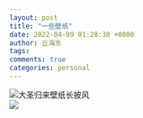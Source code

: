 ```yaml
---
layout: post
title: "一些壁纸"
date: 2022-04-09 01:28:38 +0800
author: 丘海东 
tags: 
comments: true
categories: personal
---
```

![大圣归来壁纸长披风](http://r.photo.store.qq.com/psc?/V53xBhKC4JFvE03uTNAL1QWxNF14kYiO/TmEUgtj9EK6.7V8ajmQrEC6whEX7TVicixeGt78nCvgiAHJmjRcNTgzHdCojANVRSeazCNHvM2ymnfA6LDwTtyLLt7Yzm03msPQEngfhVGs!/r)  
![](http://r.photo.store.qq.com/psc?/V53xBhKC4JFvE03uTNAL1QWxNF14kYiO/TmEUgtj9EK6.7V8ajmQrEGaN3dRmCZSEsBcoV1R8EsxItXXrnwpr6e4tXplLw.X6wCme7qL*jGyYNy8TAXyv5T*qt895HTPzVdOSmSt2ln8!/r)
